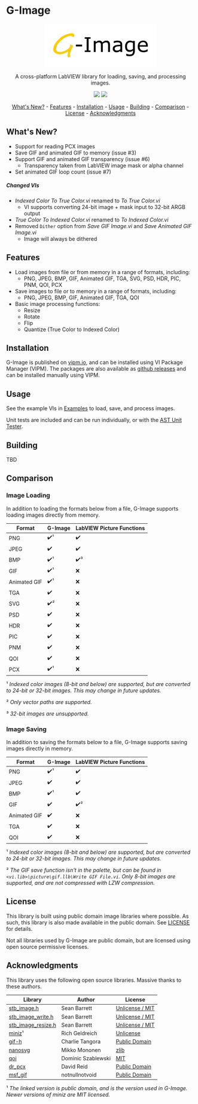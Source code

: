 # G-Image
<p align="center">
  <img width="300" height="115" src="images/g-image-logo.png">
</p>
<p align="center">
A cross-platform LabVIEW library for loading, saving, and processing images.
</p>
<p align="center">
<a href="https://www.vipm.io/package/dataflow_g_lib_g_image/"> <img src="https://www.vipm.io/package/dataflow_g_lib_g_image/badge.svg?metric=installs"></a> <a href="https://www.vipm.io/package/dataflow_g_lib_g_image/"><img src="https://www.vipm.io/package/dataflow_g_lib_g_image/badge.svg?metric=stars"></a>
</p>

<p align="center">
    <a href="#whats-new">What's New?</a> -
    <a href="#features">Features</a> -
    <a href="#installation">Installation</a> -
    <a href="#usage">Usage</a> -
	<a href="#building">Building</a> -
	<a href="#comparison">Comparison</a> - 
	<a href="#license">License</a> - 
	<a href="#acknowledgments">Acknowledgments</a>
</p>

## <a id="whats-new"></a>What's New?
* Support for reading PCX images
* Save GIF and animated GIF to memory (issue #3)
* Support GIF and animated GIF transparency (issue #6)
    * Transparency taken from LabVIEW image mask or alpha channel
* Set animated GIF loop count (issue #7)

##### Changed VIs
* _Indexed Color To True Color.vi_ renamed to _To True Color.vi_
    * VI supports converting 24-bit image + mask input to 32-bit ARGB output
* _True Color To Indexed Color.vi_ renamed to _To Indexed Color.vi_
* Removed `Dither` option from _Save GIF Image.vi_ and _Save Animated GIF Image.vi_
    * Image will always be dithered

## <a id="features"></a>Features
* Load images from file or from memory in a range of formats, including:
    * PNG, JPEG, BMP, GIF, Animated GIF, TGA, SVG, PSD, HDR, PIC, PNM, QOI, PCX
* Save images to file or to memory in a range of formats, including:
    * PNG, JPEG, BMP, GIF, Animated GIF, TGA, QOI
* Basic image processing functions:
    * Resize
    * Rotate
    * Flip
    * Quantize (True Color to Indexed Color)

## <a id="installation"></a>Installation
G-Image is published on [vipm.io](https://www.vipm.io/package/dataflow_g_lib_g_image/), and can be installed using VI Package Manager (VIPM). The packages are also available as [github releases](https://github.com/dataflowg/g-image/releases) and can be installed manually using VIPM.

## <a id="usage"></a>Usage
See the example VIs in [Examples](src/LabVIEW/G-Image/Examples) to load, save, and process images.

Unit tests are included and can be run individually, or with the [AST Unit Tester](https://www.autosofttech.net/documents/ast-unit-tester).

## <a id="building"></a>Building
TBD

## <a id="comparison"></a>Comparison
### Image Loading
In addition to loading the formats below from a file, G-Image supports loading images directly from memory.

Format          | G-Image             | LabVIEW Picture Functions
----------------|---------------------|--------------------
PNG             | :heavy_check_mark:¹ | :heavy_check_mark:
JPEG            | :heavy_check_mark:  | :heavy_check_mark:
BMP             | :heavy_check_mark:¹ | :heavy_check_mark:³
GIF             | :heavy_check_mark:¹ | :x:
Animated GIF    | :heavy_check_mark:¹ | :x:
TGA             | :heavy_check_mark:  | :x:
SVG             | :heavy_check_mark:² | :x:
PSD             | :heavy_check_mark:  | :x:
HDR             | :heavy_check_mark:  | :x:
PIC             | :heavy_check_mark:  | :x:
PNM             | :heavy_check_mark:  | :x:
QOI             | :heavy_check_mark:  | :x:
PCX             | :heavy_check_mark:¹ | :x:

¹ *Indexed color images (8-bit and below) are supported, but are converted to 24-bit or 32-bit images. This may change in future updates.*

² *Only vector paths are supported.*

³ *32-bit images are unsupported.*

### Image Saving
In addition to saving the formats below to a file, G-Image supports saving images directly in memory.

Format          | G-Image             | LabVIEW Picture Functions
----------------|---------------------|--------------------
PNG             | :heavy_check_mark:¹ | :heavy_check_mark:
JPEG            | :heavy_check_mark:  | :heavy_check_mark:
BMP             | :heavy_check_mark:¹ | :heavy_check_mark:
GIF             | :heavy_check_mark:  | :heavy_check_mark:²
Animated GIF    | :heavy_check_mark:  | :x:
TGA             | :heavy_check_mark:  | :x:
QOI             | :heavy_check_mark:  | :x:

¹ *Indexed color images (8-bit and below) are supported, but are converted to 24-bit or 32-bit images. This may change in future updates.*

² *The GIF save function isn't in the palette, but can be found in `<vi.lib>\picture\gif.llb\Write GIF File.vi`. Only 8-bit images are supported, and are not compressed with LZW compression.*

## <a id="license"></a>License
This library is built using public domain image libraries where possible. As such, this library is also made available in the public domain. See [LICENSE](LICENSE) for details.

Not all libraries used by G-Image are public domain, but are licensed using open source permissive licenses.

## <a id="acknowledgments"></a>Acknowledgments
This library uses the following open source libraries. Massive thanks to these authors.

Library | Author | License
--------|--------|----------------------
[stb_image.h](https://github.com/nothings/stb) | Sean Barrett | [Unlicense / MIT](https://github.com/nothings/stb/blob/master/LICENSE)
[stb_image_write.h](https://github.com/nothings/stb) | Sean Barrett | [Unlicense / MIT](https://github.com/nothings/stb/blob/master/LICENSE)
[stb_image_resize.h](https://github.com/nothings/stb) | Sean Barrett | [Unlicense / MIT](https://github.com/nothings/stb/blob/master/LICENSE)
[miniz](https://code.google.com/archive/p/miniz)¹ | Rich Geldreich | [Unlicense](https://code.google.com/archive/p/miniz)
[gif-h](https://github.com/charlietangora/gif-h) | Charlie Tangora | [Public Domain](https://github.com/charlietangora/gif-h/blob/master/gif.h)
[nanosvg](https://github.com/memononen/nanosvg) | Mikko Mononen | [zlib](https://github.com/memononen/nanosvg/blob/master/LICENSE.txt)
[qoi](https://github.com/phoboslab/qoi) | Dominic Szablewski | [MIT](https://github.com/phoboslab/qoi/blob/master/LICENSE)
[dr_pcx](https://github.com/mackron/dr_pcx) | David Reid | [Public Domain](https://github.com/mackron/dr_pcx/blob/master/dr_pcx.h)
[msf_gif](https://github.com/notnullnotvoid/msf_gif) | notnullnotvoid | [Public Domain](https://github.com/notnullnotvoid/msf_gif/blob/master/msf_gif.h)

¹ *The linked version is public domain, and is the version used in G-Image. Newer versions of miniz are MIT licensed.*
